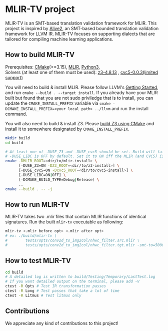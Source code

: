 # MLIR-TV project

MLIR-TV is an SMT-based translation validation framework for MLIR.
This project is inspired by [Alive2](https://github.com/aliveToolkit/alive2), an SMT-based bounded translation validation framework for LLVM IR.
MLIR-TV focuses on supporting dialects that are tailored for compiling machine learning applications.

## How to build MLIR-TV

Prerequisites: [CMake](https://cmake.org/download/)(>=3.15),
[MLIR](https://github.com/llvm/llvm-project),
[Python3](https://www.python.org/downloads/),  
Solvers (at least one of them must be used):
[z3-4.8.13](https://github.com/Z3Prover/z3/releases/tag/z3-4.8.13) ,
[cvc5-0.0.3(limited support)](https://github.com/cvc5/cvc5/releases/tag/cvc5-0.0.3)

You will need to build & install MLIR.
Please follow LLVM's [Getting Started](https://llvm.org/docs/GettingStarted.html#getting-the-source-code-and-building-llvm), and run `cmake --build . --target install`.
If you already have your MLIR built but found that you are not sudo priviledge that is to install, you can update the `CMAKE_INSTALL_PREFIX` variable via
`cmake -DCMAKE_INSTALL_PREFIX=<your local path> ../llvm` and run the install command.

You will also need to build & install Z3.
Please [build Z3 using CMake](https://github.com/Z3Prover/z3/blob/master/README-CMake.md) and install it to somewhere designated by `CMAKE_INSTALL_PREFIX`.

```bash
mkdir build
cd build

# At least one of -DUSE_Z3 and -DUSE_cvc5 should be set. Build will fail otherwise.
# -DUSE_LIBC is OFF by default. Set it to ON iff the MLIR (and CVC5) is linked with libc++
cmake -DMLIR_ROOT=<dir/to/mlir-install> \
      [-DUSE_Z3=ON -DZ3_ROOT=<dir/to/z3-install>] \
      [-DUSE_cvc5=ON -Dcvc5_ROOT=<dir/to/cvc5-install>] \
      [-DUSE_LIBC=ON|OFF] \
      [-DCMAKE_BUILD_TYPE=Debug|Release] \
      ..
cmake --build . -- -j
```

## How to run MLIR-TV

MLIR-TV takes two .mlir files that contain MLIR functions of identical signatures.
Run the built `mlir-tv` executable as following:
```bash
mlir-tv <.mlir before opt> <.mlir after opt>
# ex: ./build/mlir-tv \
#        tests/opts/conv2d_to_img2col/nhwc_filter.src.mlir \
#        tests/opts/conv2d_to_img2col/nhwc_filter.tgt.mlir -smt-to=5000
```

## How to test MLIR-TV
```bash
cd build
# A detailed log is written to build/Testing/Temporary/LastTest.log
# If you want detailed output on the terminal, please add -V
ctest -R Opts # Test IR transformation passes
ctest -R Long # Test passes that take a lot of time
ctest -R Litmus # Test litmus only
```

## Contributions

We appreciate any kind of contributions to this project!
